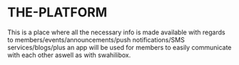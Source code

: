 # THE-PLATFORM
This is a place where all the necessary info is made available with regards to members/events/announcements/push notifications/SMS services/blogs/plus an app will be used for members to easily communicate with each other aswell as with swahilibox.
